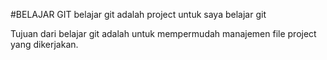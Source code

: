 #BELAJAR GIT
belajar git adalah project untuk saya belajar git

Tujuan dari belajar git adalah untuk mempermudah manajemen file project yang dikerjakan.
